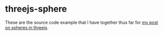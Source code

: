 # threejs-sphere

These are the source code example that I have together thus far for [my post on spheres in threejs](https://dustinpfister.github.io/2021/05/26/threejs-sphere/).
